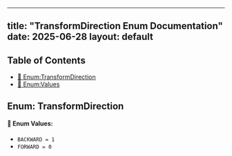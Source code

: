 <!-- Formatted by A³BS formatter.py -->
<!-- Generated by A³BS document.py -->
---
title: "TransformDirection Enum Documentation"
date: 2025-06-28
layout: default
---

## Table of Contents
- [🔧 Enum:TransformDirection](#enum-transformdirection)
- [🔧 Enum:Values](#enum-values)
## Enum: TransformDirection
#### 📝 Enum Values:
<a name="enum-values"></a>
  - `BACKWARD = 1`
  - `FORWARD = 0`